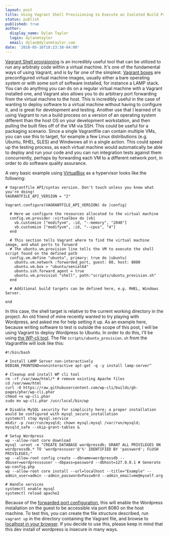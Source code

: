 ```yaml
---
layout: post
title: Using Vagrant Shell Provisioning to Execute an Isolated Build Process in a VM
status: publish
published: true
author:
  display_name: Dylan Taylor
  login: dylanmtaylor
  email: dylan@dylanmtaylor.com
date: '2018-05-16T18:23:38-04:00'
---
```


[Vagrant Shell provisioning](https://www.vagrantup.com/docs/provisioning/shell.html) is an incredibly useful tool that can be utilized to run any arbitraty code within a virtual machine. It's one of the fundamental ways of using Vagrant, and is by far one of the simplest. [Vagrant boxes](https://app.vagrantup.com/boxes/search) are preconfigured virtual machine images, usually either a bare operating system or with some sort of software installed, for instance a LAMP stack. You can do anything you can do on a regular virtual machine with a Vagrant installed one, and Vagrant also allows you to do arbitrary port forwarding from the virtual machine to the host. This is incredibly useful in the case of wanting to deploy software to a virtual machine without having to configure it, and is great for development and testing. Another use that I learned of is using Vagrant to run a build process on a version of an operating system different than the host OS on your development workstation, and then pulling the built files off of the VM via SSH. This could be useful for a packaging scenario. Since a single Vagrantfile can contain multiple VMs, you can use this to target, for example a few Linux distributions (e.g. Ubuntu, RHEL, SLES) and Windwows all in a single action. This could speed up the testing process, as each virtual machine would automatically be able to deploy and run your code and you can run integration tests against them concurrently, perhaps by forwarding each VM to a different network port, in order to do software quality assurance.

A very basic example using [VirtualBox](https://www.virtualbox.org/) as a hypervisor looks like the following:

```
# Vagrantfile API/syntax version. Don't touch unless you know what you're doing!
VAGRANTFILE_API_VERSION = "2"

Vagrant.configure(VAGRANTFILE_API_VERSION) do |config|

  # Here we configure the resources allocated to the virtual machine
  config.vm.provider :virtualbox do |vb|
    vb.customize ["modifyvm", :id, "--memory", "2048"]
    vb.customize ["modifyvm", :id, "--cpus", "4"]
  end

  # This section tells Vagrant where to find the virtual machine image, and what ports to forward
  # The ubuntu.vm.provision line tells the VM to execute the shell script found on the defined path
  config.vm.define "ubuntu", primary: true do |ubuntu|
    ubuntu.vm.network :forwarded_port, guest: 80, host: 8080
    ubuntu.vm.box = "ubuntu/xenial64"
    ubuntu.ssh.forward_agent = true
    ubuntu.vm.provision "shell", path:"scripts/ubuntu_provision.sh"
  end

  # Additional build targets can be defined here, e.g. RHEL, Windows Server.

end
```

In this case, the shell target is relative to the current working directory in the project. An old friend of mine recently wanted to try playing with Wordpress, and asked me for help setting it up. As an example here, because writing software to test is outside the scope of this post, I will be using Vagrant to deploy Wordpress to Ubuntu. In order to do this, I'll be using [the WP-cli tool](https://make.wordpress.org/cli/handbook/quick-start/). The file `scripts/ubuntu_provision.sh` from the Vagrantfile will look like this:

```
#!/bin/bash

# Install LAMP Server non-interactively
DEBIAN_FRONTEND=noninteractive apt-get -q -y install lamp-server^

# Cleanup and install WP cli tool
rm -rf /var/www/html/* # remove existing Apache files
cd /var/www/html
curl -O https://raw.githubusercontent.com/wp-cli/builds/gh-pages/phar/wp-cli.phar
chmod +x wp-cli.phar
sudo mv wp-cli.phar /usr/local/bin/wp

# Disable MySQL security for simplicity here; a proper installation would be configured with mysql_secure_installation
systemctl stop mysql.service
mkdir -p /var/run/mysqld; chown mysql:mysql /var/run/mysqld; mysqld_safe --skip-grant-tables &

# Setup Wordpress
wp --allow-root core download
mysql -uroot -e "CREATE DATABASE wordpressdb; GRANT ALL PRIVILEGES ON wordpressdb.* TO 'wordpressuser'@'%' IDENTIFIED BY 'password'; FLUSH PRIVILEGES;"
wp --allow-root config create --dbname=wordpressdb --dbuser=wordpresssuser --dbpass=password --dbhost=127.0.0.1 # Generate wp-config.php
wp --allow-root core install --url=localhost --title="Example" --admin_user=admin --admin_password=Passw0rd --admin_email=me@myself.org

# Handle services
systemctl enable mysql
systemctl reload apache2

```

Because of the [forwarded port configuration](https://www.vagrantup.com/docs/networking/forwarded_ports.html), this will enable the Wordpress installation on the guest to be accessible via port 8080 on the host machine. To test this, you can create the file structure described, run `vagrant up` in the directory containing the Vagrant file, and browse to [localhost in your browser](http://localhost:8080). If you decide to use this, please keep in mind that this dev install of wordpress is insecure in many ways.

